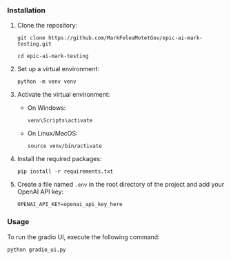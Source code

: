 ### Installation

1. Clone the repository:
   
   `git clone https://github.com/MarkFeleaMotetGov/epic-ai-mark-testing.git`

   `cd epic-ai-mark-testing`
   

2. Set up a virtual environment:
   
    `python -m venv venv`

3. Activate the virtual environment:
   - On Windows:
   
        `venv\Scripts\activate`
   - On Linux/MacOS:
   
        `source venv/bin/activate`

4. Install the required packages:
   
    `pip install -r requirements.txt`

5. Create a file named `.env` in the root directory of the project and add your OpenAI API key:
   ```text
   OPENAI_API_KEY=openai_api_key_here
   ```

### Usage

To run the gradio UI, execute the following command:

`python gradio_ui.py`
